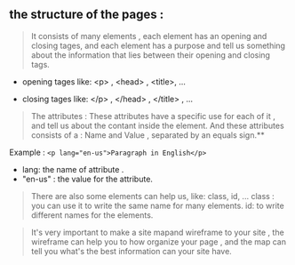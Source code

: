 ## the structure of the pages :
> It consists of many elements , each element has an opening and closing tages, and each element has a purpose and tell us something about the information that lies between their opening and closing tags.
- opening tages like: \<p> , \<head> , \<title>, ...

- closing tages like: \</p> , \</head> , \</title> , ...


> The attributes :  These attributes have a specific use for each of it , and tell us about the contant inside the element. And these attributes consists of a :  Name and Value , separated by an equals sign.**

Example :  `<p lang="en-us">Paragraph in English</p>`
- lang: the name of attribute .
- "en-us" : the value for the attribute.

> There are also some elements can help us, like: class, id, ...
class : you can use it to write the same name for many elements.
id: to write different names for the elements.

> It's very important to make a site mapand wireframe to your site , the wireframe can help you to how organize your page , and the map can tell you what's the best information can your site have.